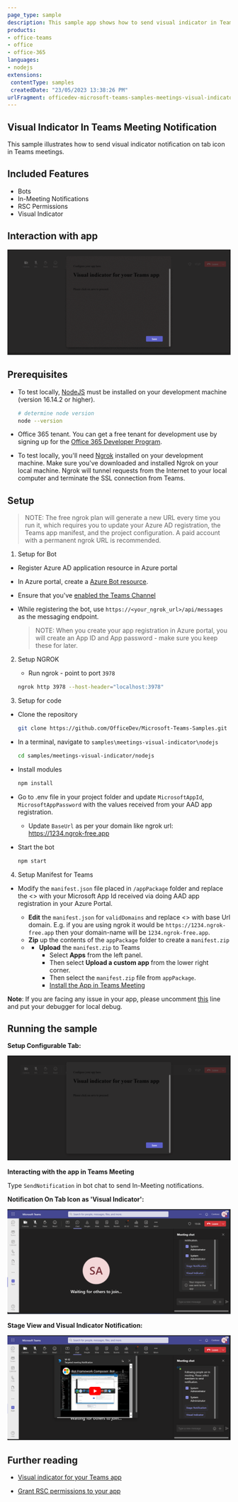 ```yaml
---
page_type: sample
description: This sample app shows how to send visual indicator in Teams meetings using targeted notifications API.
products:
- office-teams
- office
- office-365
languages:
- nodejs
extensions:
 contentType: samples
 createdDate: "23/05/2023 13:38:26 PM"
urlFragment: officedev-microsoft-teams-samples-meetings-visual-indicator-nodejs
---
```


## Visual Indicator In Teams Meeting Notification

This sample illustrates how to send visual indicator notification on tab icon in Teams meetings.

## Included Features
* Bots
* In-Meeting Notifications
* RSC Permissions
* Visual Indicator

## Interaction with app

![Visual Indicator](Images/Visual_Indicator.gif)

## Prerequisites

- To test locally, [NodeJS](https://nodejs.org/en/download/) must be installed on your development machine (version 16.14.2  or higher).

    ```bash
    # determine node version
    node --version
    ```
- Office 365 tenant. You can get a free tenant for development use by signing up for the [Office 365 Developer Program](https://developer.microsoft.com/microsoft-365/dev-program).

- To test locally, you'll need [Ngrok](https://ngrok.com/) installed on your development machine.
Make sure you've downloaded and installed Ngrok on your local machine. Ngrok will tunnel requests from the Internet to your local computer and terminate the SSL connection from Teams.

## Setup

> NOTE: The free ngrok plan will generate a new URL every time you run it, which requires you to update your Azure AD registration, the Teams app manifest, and the project configuration. A paid account with a permanent ngrok URL is recommended.

1) Setup for Bot
- Register Azure AD application resource in Azure portal
- In Azure portal, create a [Azure Bot resource](https://docs.microsoft.com/azure/bot-service/bot-builder-authentication?view=azure-bot-service-4.0&tabs=csharp%2Caadv2).

- Ensure that you've [enabled the Teams Channel](https://docs.microsoft.com/azure/bot-service/channel-connect-teams?view=azure-bot-service-4.0)

- While registering the bot, use `https://<your_ngrok_url>/api/messages` as the messaging endpoint.
    
    > NOTE: When you create your app registration in Azure portal, you will create an App ID and App password - make sure you keep these for later.

2) Setup NGROK  
    - Run ngrok - point to port `3978`

    ```bash
    ngrok http 3978 --host-header="localhost:3978"
    ```

3) Setup for code   
- Clone the repository

    ```bash
    git clone https://github.com/OfficeDev/Microsoft-Teams-Samples.git
    ```

- In a terminal, navigate to `samples\meetings-visual-indicator\nodejs`

    ```bash
    cd samples/meetings-visual-indicator/nodejs
    ```

- Install modules

    ```bash
    npm install
    ```

- Go to .env file in your project folder and update `MicrosoftAppId`, `MicrosoftAppPassword` with the values received from your AAD app registration.
  - Update `BaseUrl` as per your domain like ngrok url: https://1234.ngrok-free.app 

- Start the bot

    ```bash
    npm start
    ```
 
4) Setup Manifest for Teams

- Modify the `manifest.json` file placed in `/appPackage` folder and replace the <<YOUR-MICROSOFT-APP-ID>> with your Microsoft App Id received via doing AAD app registration in your Azure Portal.
    - **Edit** the `manifest.json` for `validDomains` and replace <<Valid-Domain>> with base Url domain. E.g. if you are using ngrok it would be `https://1234.ngrok-free.app` then your domain-name will be `1234.ngrok-free.app`.
    - **Zip** up the contents of the `appPackage` folder to create a `manifest.zip`
    - - **Upload** the `manifest.zip` to Teams
         - Select **Apps** from the left panel.
         - Then select **Upload a custom app** from the lower right corner.
         - Then select the `manifest.zip` file from `appPackage`.
         - [Install the App in Teams Meeting](https://docs.microsoft.com/microsoftteams/platform/apps-in-teams-meetings/teams-apps-in-meetings?view=msteams-client-js-latest#meeting-lifecycle-scenarios)

**Note**: If you are facing any issue in your app, please uncomment [this](https://github.com/OfficeDev/Microsoft-Teams-Samples/blob/main/samples/meetings-visual-indicator/nodejs/index.js#L45) line and put your debugger for local debug.

## Running the sample

**Setup Configurable Tab:**

![Setup Tab](Images/1.Set_Up_Config_Tab.png)

**Interacting with the app in Teams Meeting**

Type `SendNotification` in bot chat to send In-Meeting notifications.

**Notification On Tab Icon as 'Visual Indicator':**

![Visual Indicator](Images/2.Visual_Indicator.png)

**Stage View and Visual Indicator Notification:**

![Stage View and Visual Indicator](Images/3.StageView_and_Visual_Indicator.png)


## Further reading

- [Visual indicator for your Teams app](https://review.learn.microsoft.com/en-us/microsoftteams/platform/apps-in-teams-meetings/visual-indicator-for-your-app?branch=pr-en-us-8495#enable-visual-indicator-for-your-teams-app)

- [Grant RSC permissions to your app](https://learn.microsoft.com/en-us/microsoftteams/platform/graph-api/rsc/grant-resource-specific-consent#install-your-app-in-a-team-or-chat)

